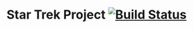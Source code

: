 # Star Trek Project [![Build Status](https://travis-ci.org/tarikdemirci/startrekproject.svg?branch=master)](https://travis-ci.org/tarikdemirci/startrekproject)
